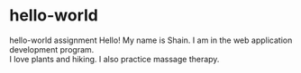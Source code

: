 # hello-world
hello-world assignment
Hello!  My name is Shain.  I am in the web application development program.  
I love plants and hiking.  I also practice massage therapy.
